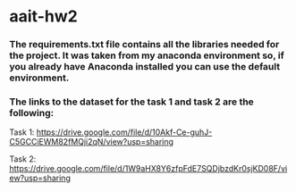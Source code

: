 # aait-hw2
### The requirements.txt file contains all the libraries needed for the project. It was taken from my anaconda environment so, if you already have Anaconda installed you can use the default environment.

### The links to the dataset for the task 1 and task 2 are the following:
Task 1: https://drive.google.com/file/d/10Akf-Ce-guhJ-C5GCCiEWM82fMQji2qN/view?usp=sharing

Task 2: https://drive.google.com/file/d/1W9aHX8Y6zfpFdE7SQDjbzdKr0sjKD08F/view?usp=sharing
